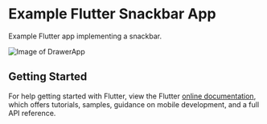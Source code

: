 # Example Flutter Snackbar App

Example Flutter app implementing a snackbar.

![Image of DrawerApp](https://media0.giphy.com/media/0g36F2p7J8mdajaeuZ/giphy.gif)


## Getting Started

For help getting started with Flutter, view the Flutter
[online documentation](https://flutter.dev/docs), which offers tutorials,
samples, guidance on mobile development, and a full API reference.
